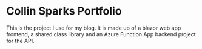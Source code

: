 # Collin Sparks Portfolio
This is the project I use for my blog. It is made up of a blazor web app frontend, a shared class library and an Azure Function App backend project for the API.